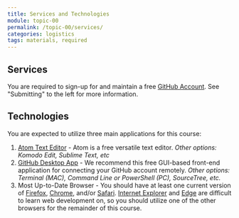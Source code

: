 ```yaml
---
title: Services and Technologies
module: topic-00
permalink: /topic-00/services/
categories: logistics
tags: materials, required
---
```


<div class="divider-heading"></div>


## Services
You are required to sign-up for and maintain a free <a href="https://github.com/" target="_blank">GitHub Account</a>. See "Submitting" to the left for more information.


<div class="divider-pg"></div>


## Technologies
You are expected to utilize three main applications for this course:
1. <a href="https://atom.io/" target="_blank">Atom Text Editor</a> - Atom is a free versatile text editor. _Other options: Komodo Edit, Sublime Text, etc_
2. <a href="https://desktop.github.com/" target="_blank">GitHub Desktop App</a> - We recommend this free GUI-based front-end application for connecting your GitHub account remotely. _Other options: Terminal (MAC), Command Line or PowerShell (PC), SourceTree, etc._
3. Most Up-to-Date Browser - You should have at least one current version of [Firefox](https://www.mozilla.org/en-US/), [Chrome](https://www.google.com/chrome/), and/or [Safari](https://www.apple.com/safari/). [Internet Explorer](https://www.microsoft.com/en-us/download/internet-explorer.aspx) and [Edge](https://www.microsoft.com/en-us/windows/microsoft-edge) are difficult to learn web development on, so you should utilize one of the other browsers for the remainder of this course.
